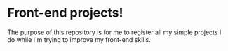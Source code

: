 <h1> Front-end projects!</h1>

<p>The purpose of this repository is for me to register all my simple projects I do while I'm trying to improve my front-end skills.</p>

